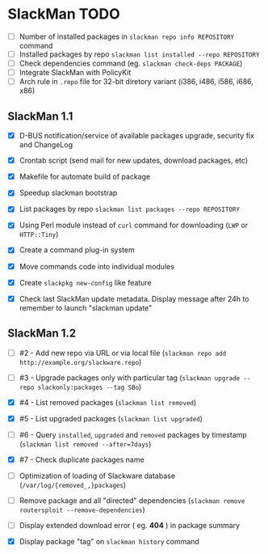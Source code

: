 # SlackMan TODO

 - [ ] Number of installed packages in `slackman repo info REPOSITORY` command
 - [ ] Installed packages by repo `slackman list installed --repo REPOSITORY`
 - [ ] Check dependencies command (eg. `slackman check-deps PACKAGE`)
 - [ ] Integrate SlackMan with PolicyKit
 - [ ] Arch rule in `.repo` file for 32-bit diretory variant (i386, i486, i586, i686, x86)

## SlackMan 1.1

 - [x] D-BUS notification/service of available packages upgrade, security fix and ChangeLog
 - [x] Crontab script (send mail for new updates, download packages, etc)
 - [x] Makefile for automate build of package
 - [x] Speedup slackman bootstrap
 - [x] List packages by repo `slackman list packages --repo REPOSITORY`
 - [x] Using Perl module instead of `curl` command for downloading (`LWP` or `HTTP::Tiny`)
 - [x] Create a command plug-in system
 - [x] Move commands code into individual modules
 - [x] Create `slackpkg new-config` like feature
 - [x] Check last SlackMan update metadata. Display message after 24h to remember to launch "slackman update"


## SlackMan 1.2

 - [ ] #2 - Add new repo via URL or via local file (`slackman repo add http://example.org/slackware.repo`)
 - [ ] #3 - Upgrade packages only with particular tag (`slackman upgrade --repo slackonly:packages --tag SBo`)
 - [x] #4 - List removed packages (`slackman list removed`)
 - [x] #5 - List upgraded packages (`slackman list upgraded`)
 - [ ] #6 - Query `installed`, `upgraded` and `removed` packages by timestamp (`slackman list removed --after=7days`)
 - [x] #7 - Check duplicate packages name
 - [ ] Optimization of loading of Slackware database (`/var/log/{removed_,}packages`)
 - [ ] Remove package and all "directed" dependencies (`slackman remove routersploit --remove-dependencies`)
 - [ ] Display extended download error ( eg. **404** ) in package summary
 - [x] Display package "tag" on `slackman history` command
 
